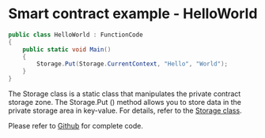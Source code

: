 # Smart contract example - HelloWorld

```c#
public class HelloWorld : FunctionCode
{
    public static void Main()
    {
        Storage.Put(Storage.CurrentContext, "Hello", "World");
    }
}
```

The Storage class is a static class that manipulates the private contract storage zone. The Storage.Put () method allows you to store data in the private storage area in key-value. For details, refer to the [Storage class](../fw/dotnet/AntShares/Storage.md).

Please refer to [Github](https://github.com/neo-project/examples) for complete code.
